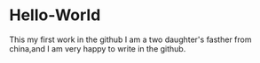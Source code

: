 # Hello-World
This my first work in the github
I am a two daughter's fasther from china,and I am very happy to write in the github.
